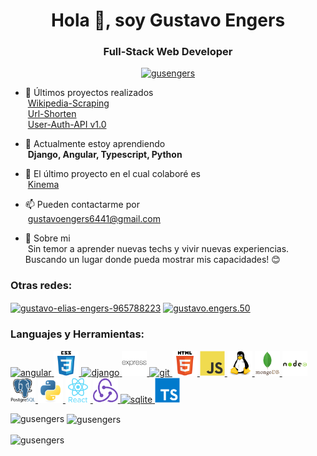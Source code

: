<h1 align="center">Hola 👋, soy Gustavo Engers</h1>
<h3 align="center">Full-Stack Web Developer</h3>

<p align="center"> <a href="https://github.com/ryo-ma/github-profile-trophy"><img src="https://github-profile-trophy.vercel.app/?username=gusengers" alt="gusengers" /></a> </p>

- 🔭 Últimos proyectos realizados <br>
&nbsp;[Wikipedia-Scraping](https://github.com/GusEngers/wikipedia-scraping#readme) <br>
&nbsp;[Url-Shorten](https://github.com/GusEngers/url-shorten#readme) <br>
&nbsp;[User-Auth-API v1.0](https://github.com/GusEngers/user-auth-api#readme)

- 🌱 Actualmente estoy aprendiendo <br>
&nbsp;**Django, Angular, Typescript, Python**

- 👯 El último proyecto en el cual colaboré es <br>
&nbsp;[Kinema](https://github.com/PG-Movies-Group-1/Kinema-Project)

- 📫 Pueden contactarme por <br>
&nbsp;[gustavoengers6441@gmail.com](mailto:gustavoengers6441@gmail.com)

- 📄 Sobre mi <br>
&nbsp;Sin temor a aprender nuevas techs y vivir nuevas experiencias. Buscando un lugar donde pueda mostrar mis capacidades! 😊

<h3 align="left">Otras redes:</h3>
<p align="left">
<a href="https://linkedin.com/in/gustavo-elias-engers-965788223" target="blank"><img align="center" src="https://raw.githubusercontent.com/rahuldkjain/github-profile-readme-generator/master/src/images/icons/Social/linked-in-alt.svg" alt="gustavo-elias-engers-965788223" height="30" width="40" /></a>
<a href="https://fb.com/gustavo.engers.50" target="blank"><img align="center" src="https://raw.githubusercontent.com/rahuldkjain/github-profile-readme-generator/master/src/images/icons/Social/facebook.svg" alt="gustavo.engers.50" height="30" width="40" /></a>
</p>

<h3 align="left">Languajes y Herramientas:</h3>
<p align="left"> <a href="https://angular.io" target="_blank" rel="noreferrer"> <img src="https://angular.io/assets/images/logos/angular/angular.svg" alt="angular" width="40" height="40"/> </a> <a href="https://www.w3schools.com/css/" target="_blank" rel="noreferrer"> <img src="https://raw.githubusercontent.com/devicons/devicon/master/icons/css3/css3-original-wordmark.svg" alt="css3" width="40" height="40"/> </a> <a href="https://www.djangoproject.com/" target="_blank" rel="noreferrer"> <img src="https://cdn.worldvectorlogo.com/logos/django.svg" alt="django" width="40" height="40"/> </a> <a href="https://expressjs.com" target="_blank" rel="noreferrer"> <img src="https://raw.githubusercontent.com/devicons/devicon/master/icons/express/express-original-wordmark.svg" alt="express" width="40" height="40"/> </a> <a href="https://git-scm.com/" target="_blank" rel="noreferrer"> <img src="https://www.vectorlogo.zone/logos/git-scm/git-scm-icon.svg" alt="git" width="40" height="40"/> </a> <a href="https://www.w3.org/html/" target="_blank" rel="noreferrer"> <img src="https://raw.githubusercontent.com/devicons/devicon/master/icons/html5/html5-original-wordmark.svg" alt="html5" width="40" height="40"/> </a> <a href="https://developer.mozilla.org/en-US/docs/Web/JavaScript" target="_blank" rel="noreferrer"> <img src="https://raw.githubusercontent.com/devicons/devicon/master/icons/javascript/javascript-original.svg" alt="javascript" width="40" height="40"/> </a> <a href="https://www.linux.org/" target="_blank" rel="noreferrer"> <img src="https://raw.githubusercontent.com/devicons/devicon/master/icons/linux/linux-original.svg" alt="linux" width="40" height="40"/> </a> <a href="https://www.mongodb.com/" target="_blank" rel="noreferrer"> <img src="https://raw.githubusercontent.com/devicons/devicon/master/icons/mongodb/mongodb-original-wordmark.svg" alt="mongodb" width="40" height="40"/> </a> <a href="https://nodejs.org" target="_blank" rel="noreferrer"> <img src="https://raw.githubusercontent.com/devicons/devicon/master/icons/nodejs/nodejs-original-wordmark.svg" alt="nodejs" width="40" height="40"/> </a> <a href="https://www.postgresql.org" target="_blank" rel="noreferrer"> <img src="https://raw.githubusercontent.com/devicons/devicon/master/icons/postgresql/postgresql-original-wordmark.svg" alt="postgresql" width="40" height="40"/> </a> <a href="https://www.python.org" target="_blank" rel="noreferrer"> <img src="https://raw.githubusercontent.com/devicons/devicon/master/icons/python/python-original.svg" alt="python" width="40" height="40"/> </a> <a href="https://reactjs.org/" target="_blank" rel="noreferrer"> <img src="https://raw.githubusercontent.com/devicons/devicon/master/icons/react/react-original-wordmark.svg" alt="react" width="40" height="40"/> </a> <a href="https://redux.js.org" target="_blank" rel="noreferrer"> <img src="https://raw.githubusercontent.com/devicons/devicon/master/icons/redux/redux-original.svg" alt="redux" width="40" height="40"/> </a> <a href="https://www.sqlite.org/" target="_blank" rel="noreferrer"> <img src="https://www.vectorlogo.zone/logos/sqlite/sqlite-icon.svg" alt="sqlite" width="40" height="40"/> </a> <a href="https://www.typescriptlang.org/" target="_blank" rel="noreferrer"> <img src="https://raw.githubusercontent.com/devicons/devicon/master/icons/typescript/typescript-original.svg" alt="typescript" width="40" height="40"/> </a> </p>

<p><img align="left" src="https://github-readme-stats.vercel.app/api/top-langs?username=gusengers&show_icons=true&theme=dark&locale=en&layout=compact" alt="gusengers" /></p>

<p>&nbsp;<img align="center" src="https://github-readme-stats.vercel.app/api?username=gusengers&show_icons=true&theme=dark&locale=en" alt="gusengers" /></p>

<p><img align="center" src="https://github-readme-streak-stats.herokuapp.com/?user=gusengers&theme=dark" alt="gusengers" /></p>
